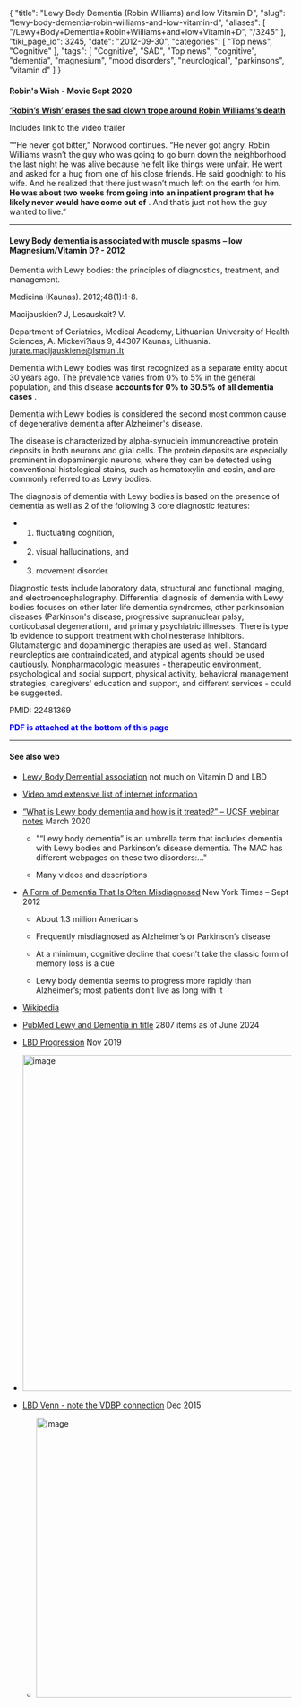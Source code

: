 {
    "title": "Lewy Body Dementia (Robin Williams) and low Vitamin D",
    "slug": "lewy-body-dementia-robin-williams-and-low-vitamin-d",
    "aliases": [
        "/Lewy+Body+Dementia+Robin+Williams+and+low+Vitamin+D",
        "/3245"
    ],
    "tiki_page_id": 3245,
    "date": "2012-09-30",
    "categories": [
        "Top news",
        "Cognitive"
    ],
    "tags": [
        "Cognitive",
        "SAD",
        "Top news",
        "cognitive",
        "dementia",
        "magnesium",
        "mood disorders",
        "neurological",
        "parkinsons",
        "vitamin d"
    ]
}


#### Robin's Wish - Movie Sept 2020

 **[‘Robin’s Wish’ erases the sad clown trope around Robin Williams’s death](https://www.fastcompany.com/90543401/robins-wish-erases-the-sad-clown-trope-around-robin-williamss-death?partner=feedburner&utm_source=feedburner&utm_medium=feed&utm_campaign=Feed%3A+fastcompany%2Fheadlines+%28Fast+Company%29)** 

Includes link to the video trailer

"“He never got bitter,” Norwood continues. “He never got angry. Robin Williams wasn’t the guy who was going to go burn down the neighborhood the last night he was alive because he felt like things were unfair. He went and asked for a hug from one of his close friends. He said goodnight to his wife. And he realized that there just wasn’t much left on the earth for him.  **He was about two weeks from going into an inpatient program that he likely never would have come out of** . And that’s just not how the guy wanted to live.”

---

#### Lewy Body dementia is associated with muscle spasms – low Magnesium/Vitamin D? - 2012

Dementia with Lewy bodies: the principles of diagnostics, treatment, and management.

Medicina (Kaunas). 2012;48(1):1-8.

Macijauskien? J, Lesauskait? V.

Department of Geriatrics, Medical Academy, Lithuanian University of Health Sciences, A. Mickevi?iaus 9, 44307 Kaunas, Lithuania. jurate.macijauskiene@lsmuni.lt

Dementia with Lewy bodies was first recognized as a separate entity about 30 years ago. The prevalence varies from 0% to 5% in the general population, and this disease  **accounts for 0% to 30.5% of all dementia cases** . 

Dementia with Lewy bodies is considered the second most common cause of degenerative dementia after Alzheimer's disease. 

The disease is characterized by alpha-synuclein immunoreactive protein deposits in both neurons and glial cells. The protein deposits are especially prominent in dopaminergic neurons, where they can be detected using conventional histological stains, such as hematoxylin and eosin, and are commonly referred to as Lewy bodies. 

The diagnosis of dementia with Lewy bodies is based on the presence of dementia as well as 2 of the following 3 core diagnostic features: 

* 1) fluctuating cognition, 

* 2) visual hallucinations, and 

* 3) movement disorder. 

Diagnostic tests include laboratory data, structural and functional imaging, and electroencephalography. Differential diagnosis of dementia with Lewy bodies focuses on other later life dementia syndromes, other parkinsonian diseases (Parkinson's disease, progressive supranuclear palsy, corticobasal degeneration), and primary psychiatric illnesses. There is type 1b evidence to support treatment with cholinesterase inhibitors. Glutamatergic and dopaminergic therapies are used as well. Standard neuroleptics are contraindicated, and atypical agents should be used cautiously. Nonpharmacologic measures - therapeutic environment, psychological and social support, physical activity, behavioral management strategies, caregivers' education and support, and different services - could be suggested.

PMID: 22481369 

 **<span style="color:#00F;">PDF is attached at the bottom of this page</span>** 

---

#### See also web

* [Lewy Body Demential association](https://www.lbda.org/) not much on Vitamin D and LBD

* [Video amd extensive list of internet information](https://www.lewybodydementia.ca/)

* [“What is Lewy body dementia and how is it treated?” – UCSF webinar notes](https://www.brainsupportnetwork.org/what-is-lewy-body-dementia-and-how-is-it-treated-ucsf-webinar-notes/) March 2020

   * "“Lewy body dementia” is an umbrella term that includes dementia with Lewy bodies and Parkinson’s disease dementia. The MAC has different webpages on these two disorders:..."

   * Many videos and descriptions

* [A Form of Dementia That Is Often Misdiagnosed](http://newoldage.blogs.nytimes.com/2012/09/25/a-form-of-dementia-that-is-often-misdiagnosed/) New York Times – Sept 2012

   * About 1.3 million Americans

   * Frequently misdiagnosed as Alzheimer’s or Parkinson’s disease

   * At a minimum, cognitive decline that doesn’t take the classic form of memory loss is a cue

   * Lewy body dementia seems to progress more rapidly than Alzheimer’s; most patients don’t live as long with it

* [Wikipedia](http://en.wikipedia.org/wiki/Dementia_with_Lewy_bodies)

* [PubMed Lewy and Dementia in title](http://www.ncbi.nlm.nih.gov/pubmed?term=(lewy%5BTitle%5D)%20AND%20dementia%5BTitle%5D) 2807 items as of June 2024

* [LBD Progression](https://www.verywellhealth.com/lewy-body-dementia-stages-progression-98735) Nov 2019

* <img src="https://d1bk1kqxc0sym.cloudfront.net/attachments/jpeg/lbd-progression.jpg" alt="image" width="600">

> 

* [LBD Venn - note the VDBP connection](https://www.researchgate.net/publication/285363950_Identification_of_novel_CSF_biomarkers_for_neurodegeneration_and_their_validation_by_a_high-throughput_multiplexed_targeted_proteomic_assay/figures?lo=1) Dec 2015

   * <img src="https://d1bk1kqxc0sym.cloudfront.net/attachments/jpeg/lbd-venn.jpg" alt="image" width="500">